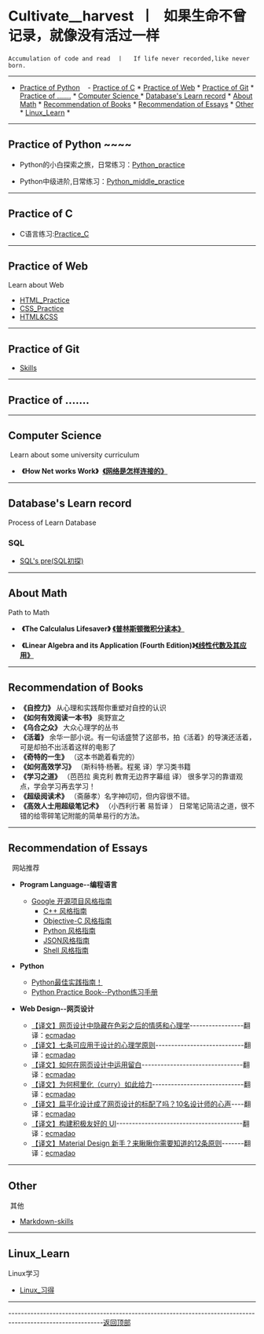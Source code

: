 <a id = "0"></a>
# Cultivate__harvest  丨   如果生命不曾记录，就像没有活过一样

    Accumulation of code and read  丨   If life never recorded,like never born.          
---
- [Practice of Python](#1)
    - [Practice of C](#2)
        * [Practice of Web](#3)
        * [Practice of Git](#4)
        * [Practice of .......](#5)
        * [Computer Science ](#6)
        * [Database's Learn record](#7)
        * [About Math](#8)
        * [Recommendation of Books](#9)
        * [Recommendation of Essays](#10)
        * [Other](#11)
        * [Linux_Learn](#12)
        * 

---

<a id = "1"> </a> 
## Practice of Python ~~~~

* Python的小白探索之旅，日常练习：[Python_practice](https://github.com/wnz27/Cultivate__harvest/blob/master/Python_harvest.md)

* Python中级进阶,日常练习：[Python_middle_practice](https://github.com/wnz27/Cultivate__harvest/blob/master/codePractice/pythonMiddle.md)



---
<a id = "2"></a>
## Practice of C 

* C语言练习:[Practice_C](https://github.com/wnz27/Cultivate__harvest/blob/master/codePractice/C_Practice.md)


---
<a id = "3"></a>
## Practice of Web 
   Learn about Web
   
* [HTML_Practice](https://github.com/wnz27/webLearn/blob/master/HTML_Practice.md)
* [CSS_Practice](https://github.com/wnz27/webLearn/blob/master/CSS_Practice.md)
* [HTML&CSS](https://github.com/wnz27/webLearn/blob/master/HTML&CSS_practice.md)

---
<a id = "4"></a>
## Practice of Git 
- [Skills](https://github.com/wnz27/gitskills/blob/master/git%E4%B9%A0%E5%BE%97.md)

---
<a id = "5"></a>
## Practice of ....... 

---
<a id = "6"></a>
## Computer Science 
  Learn about some university curriculum
   
*  **《How Net works Work》**  [**《网络是怎样连接的》**](https://github.com/wnz27/Computer-Science/blob/master/%E7%BD%91%E7%BB%9C%E6%98%AF%E6%80%8E%E6%A0%B7%E8%BF%9E%E6%8E%A5%E7%9A%84%E5%AD%A6%E4%B9%A0%E7%AC%94%E8%AE%B0.md)

---
<a id = "7"></a>
## Database's Learn record 
   Process of Learn Database
     
### SQL 
* [SQL's pre(SQL初探)](https://github.com/wnz27/Database-s-Learn-Note/blob/master/SQL's%20pre.md)

---
<a id = "8"></a>
## About Math 
   Path to Math
   
*  **《The Calculalus Lifesaver》** [**《普林斯顿微积分读本》**](https://github.com/wnz27/About-Math/blob/master/%E3%80%8AThe%20Calculalus%20Lifesaver%E3%80%8B%20%E3%80%8A%E6%99%AE%E6%9E%97%E6%96%AF%E9%A1%BF%E5%BE%AE%E7%A7%AF%E5%88%86%E8%AF%BB%E6%9C%AC%E3%80%8B.md)

*  **《Linear Algebra and its Application (Fourth Edition)》**[**《线性代数及其应用》**](https://github.com/wnz27/About-Math/blob/master/%E3%80%8ALinear%20Algebra%20and%20its%20Application%20(Fourth%20Edition)%E3%80%8B%E3%80%8A%E7%BA%BF%E6%80%A7%E4%BB%A3%E6%95%B0%E5%8F%8A%E5%85%B6%E5%BA%94%E7%94%A8%E3%80%8B.md)

---
<a id = "9"></a>
## Recommendation of Books 

*  **《自控力》**    从心理和实践帮你重塑对自控的认识
*  **《如何有效阅读一本书》**   奥野宣之
*  **《乌合之众》**  大众心理学的丛书
*  **《活着》**  余华一部小说。有一句话盛赞了这部书，拍《活着》的导演还活着，可是却拍不出活着这样的电影了
*  **《奇特的一生》** （这本书跪着看完的）
*  **《如何高效学习》** （斯科特·杨著。程冕 译）学习类书籍 
*  **《学习之道》** （芭芭拉 奥克利 教育无边界字幕组 译） 很多学习的靠谱观点，学会学习再去学习！
*  **《超级阅读术》** （斋藤孝）名字神叨叨，但内容很不错。
*  **《高效人士用超级笔记术》** （小西利行著 易哲译 ） 日常笔记简洁之道，很不错的给零碎笔记附能的简单易行的方法。

---
<a id = "10"></a>
## Recommendation of Essays 
   网站推荐
   
- **Program Language--编程语言**
    - [Google 开源项目风格指南](http://zh-google-styleguide.readthedocs.io/en/latest/contents/)
        - [ C++ 风格指南 ](http://zh-google-styleguide.readthedocs.io/en/latest/google-cpp-styleguide/)
        - [Objective-C 风格指南](http://zh-google-styleguide.readthedocs.io/en/latest/google-objc-styleguide/)
        - [ Python 风格指南](http://zh-google-styleguide.readthedocs.io/en/latest/google-python-styleguide/)
        - [JSON风格指南](https://github.com/darcyliu/google-styleguide/blob/master/JSONStyleGuide.md)
        - [Shell 风格指南](http://zh-google-styleguide.readthedocs.io/en/latest/google-shell-styleguide/)
    
- **Python**
    - [Python最佳实践指南！](http://pythonguidecn.readthedocs.io/zh/latest/)
    - [Python Practice Book--Python练习手册](http://anandology.com/python-practice-book/index.html)
    
- **Web Design--网页设计**
    - [【译文】网页设计中隐藏在色彩之后的情感和心理学](https://github.com/ecmadao/Coding-Guide/blob/master/Notes/%E8%AF%91%E6%96%87/%E3%80%90%E8%AF%91%E6%96%87%E3%80%91%E7%BD%91%E9%A1%B5%E8%AE%BE%E8%AE%A1%E4%B8%AD%E9%9A%90%E8%97%8F%E5%9C%A8%E8%89%B2%E5%BD%A9%E4%B9%8B%E5%90%8E%E7%9A%84%E6%83%85%E6%84%9F%E5%92%8C%E5%BF%83%E7%90%86%E5%AD%A6.md#%E4%BA%92%E8%A1%A5%E8%89%B2)-----------------翻译：[ecmadao](https://github.com/ecmadao)
    - [【译文】七条可应用于设计的心理学原则](https://github.com/ecmadao/Coding-Guide/blob/master/Notes/%E8%AF%91%E6%96%87/%E3%80%90%E8%AF%91%E6%96%87%E3%80%91%E4%B8%83%E6%9D%A1%E5%8F%AF%E5%BA%94%E7%94%A8%E4%BA%8E%E8%AE%BE%E8%AE%A1%E7%9A%84%E5%BF%83%E7%90%86%E5%AD%A6%E5%8E%9F%E5%88%99.md)----------------------------翻译：[ecmadao](https://github.com/ecmadao)
    - [【译文】如何在网页设计中运用留白](https://github.com/ecmadao/Coding-Guide/blob/master/Notes/%E8%AF%91%E6%96%87/%E3%80%90%E8%AF%91%E6%96%87%E3%80%91%E5%A6%82%E4%BD%95%E5%9C%A8%E7%BD%91%E9%A1%B5%E8%AE%BE%E8%AE%A1%E4%B8%AD%E8%BF%90%E7%94%A8%E7%95%99%E7%99%BD.md)--------------------------------翻译：[ecmadao](https://github.com/ecmadao)
    - [【译文】为何柯里化（curry）如此给力](https://github.com/ecmadao/Coding-Guide/blob/master/Notes/%E8%AF%91%E6%96%87/%E3%80%90%E8%AF%91%E6%96%87%E3%80%91%E4%B8%BA%E4%BD%95%E6%9F%AF%E9%87%8C%E5%8C%96%EF%BC%88curry%EF%BC%89%E5%A6%82%E6%AD%A4%E7%BB%99%E5%8A%9B.md)-----------------------------翻译：[ecmadao](https://github.com/ecmadao)
    - [【译文】扁平化设计成了网页设计的标配了吗？10名设计师的心声](https://github.com/ecmadao/Coding-Guide/blob/master/Notes/%E8%AF%91%E6%96%87/%E3%80%90%E8%AF%91%E6%96%87%E3%80%91%E6%89%81%E5%B9%B3%E5%8C%96%E8%AE%BE%E8%AE%A1%E6%88%90%E4%BA%86%E7%BD%91%E9%A1%B5%E8%AE%BE%E8%AE%A1%E7%9A%84%E6%A0%87%E9%85%8D%E4%BA%86%E5%90%97%EF%BC%9F10%E5%90%8D%E8%AE%BE%E8%AE%A1%E5%B8%88%E7%9A%84%E5%BF%83%E5%A3%B0.md)----翻译：[ecmadao](https://github.com/ecmadao)
    - [【译文】构建积极友好的 UI](https://github.com/ecmadao/Coding-Guide/blob/master/Notes/%E8%AF%91%E6%96%87/%E3%80%90%E8%AF%91%E6%96%87%E3%80%91%E6%9E%84%E5%BB%BA%E7%A7%AF%E6%9E%81%E5%8F%8B%E5%A5%BD%E7%9A%84%20UI.md)----------------------------------------翻译：[ecmadao](https://github.com/ecmadao)
    - [【译文】Material Design 新手？来瞅瞅你需要知道的12条原则](https://github.com/ecmadao/Coding-Guide/blob/master/Notes/%E8%AF%91%E6%96%87/%E3%80%90%E8%AF%91%E6%96%87%E3%80%91Material%20Design%20%E6%96%B0%E6%89%8B%EF%BC%9F%E6%9D%A5%E7%9E%85%E7%9E%85%E4%BD%A0%E9%9C%80%E8%A6%81%E7%9F%A5%E9%81%93%E7%9A%8412%E6%9D%A1%E5%8E%9F%E5%88%99.md)-------翻译：[ecmadao](https://github.com/ecmadao)

---
<a id = "11"></a>
## Other 
  其他
  
- [Markdown-skills](https://github.com/wnz27/Cultivate__harvest/blob/master/Other_Learn/Markdown_skills.md)

---
<a id = "12"></a>
## Linux_Learn
  Linux学习
  
- [Linux_习得](https://github.com/wnz27/Learn_Linux/blob/master/Learn_Linux.md)



---
------------------------------------------------------------------------------------------------------------[返回顶部](#0)
